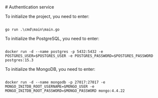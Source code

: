﻿﻿# Authentication service

To initialize the project, you need to enter:

```

go run .\cmd\main\main.go

```

To initialize the PostgreSQL, you need to enter:

```

docker run -d --name postgres -p 5432:5432 -e POSTGRES_USER=$POSTGRES_USER -e POSTGRES_PASSWORD=$POSTGRES_PASSWORD postgres:15.3

```

To initialize the MongoDB, you need to enter:

```

docker run -d --name mongodb -p 27017:27017 -e MONGO_INITDB_ROOT_USERNAME=$MONGO_USER -e MONGO_INITDB_ROOT_PASSWORD=$MONGO_PASSWORD mongo:4.4.22

```
